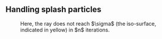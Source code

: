 ## Handling splash particles

<Figure ref="fig-splash" sources="figure-splash.png">
  Here, the ray does not reach $\sigma$ (the iso-surface, indicated in yellow) in $n$ iterations.
</Figure>
